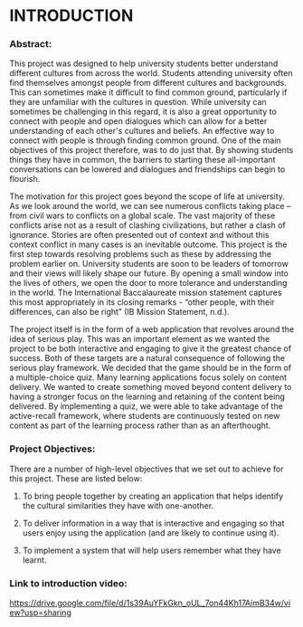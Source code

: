 # INTRODUCTION

### Abstract:

This project was designed to help university students better understand different cultures from across the world. Students attending university often find themselves amongst people from different cultures and backgrounds. This can sometimes make it difficult to find common ground, particularly if they are unfamiliar with the cultures in question. While university can sometimes be challenging in this regard, it is also a great opportunity to connect with people and open dialogues which can allow for a better understanding of each other's cultures and beliefs. An effective way to connect with people is through finding common ground. One of the main objectives of this project therefore, was to do just that. By showing students things they have in common, the barriers to starting these all-important conversations can be lowered and dialogues and friendships can begin to flourish.  

The motivation for this project goes beyond the scope of life at university. As we look around the world, we can see numerous conflicts taking place – from civil wars to conflicts on a global scale. The vast majority of these conflicts arise not as a result of clashing civilizations, but rather a clash of ignorance. Stories are often presented out of context and without this context conflict in many cases is an inevitable outcome. This project is the first step towards resolving problems such as these by addressing the problem earlier on. University students are soon to be leaders of tomorrow and their views will likely shape our future. By opening a small window into the lives of others, we open the door to more tolerance and understanding in the world. The International Baccalaureate mission statement captures this most appropriately in its closing remarks - “other people, with their differences, can also be right” (IB Mission Statement, n.d.). 

The project itself is in the form of a web application that revolves around the idea of serious play. This was an important element as we wanted the project to be both interactive and engaging to give it the greatest chance of success. Both of these targets are a natural consequence of following the serious play framework. We decided that the game should be in the form of a multiple-choice quiz. Many learning applications focus solely on content delivery. We wanted to create something moved beyond content delivery to having a stronger focus on the learning and retaining of the content being delivered. By implementing a quiz, we were able to take advantage of the active-recall framework, where students are continuously tested on new content as part of the learning process rather than as an afterthought.

### Project Objectives:

There are a number of high-level objectives that we set out to achieve for this project. These are listed below: 

1. To bring people together by creating an application that helps identify the cultural similarities they have with one-another.

2. To deliver information in a way that is interactive and engaging so that users enjoy using the application (and are likely to continue using it). 

3. To implement a system that will help users remember what they have learnt. 

### Link to introduction video: 

https://drive.google.com/file/d/1s39AuYFkGkn_oUL_7on44Kh17AimB34w/view?usp=sharing
